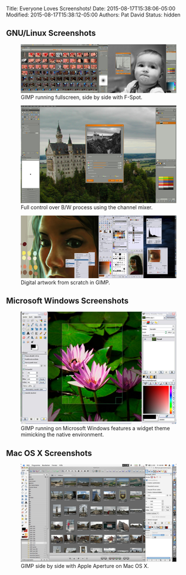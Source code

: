 Title: Everyone Loves Screenshots!
Date: 2015-08-17T15:38:06-05:00
Modified: 2015-08-17T15:38:12-05:00
Authors: Pat David
Status: hidden



## GNU/Linux Screenshots

<figure>
<img src="linux_fullscreen.jpg" alt="Linux Fullscreen" />
<figcaption>
GIMP running fullscreen, side by side with F-Spot.
</figcaption>
</figure>

<figure>
<img src="linux_mixer.jpg" alt="Linux Mixer" />
<figcaption>
Full control over B/W process using the channel mixer.
</figcaption>
</figure>

<figure>
<img src="linux_dualscreen_griatch_art.jpg" alt="Digital artwork" />
<figcaption>
Digital artwork from scratch in GIMP.
</figcaption>
</figure>


## Microsoft Windows Screenshots

<figure>
<img src="windows_crop.jpg" alt="GIMP on Microsoft Windows" />
<figcaption>
GIMP running on Microsoft Windows features a widget theme mimicking the native environment.
</figcaption>
</figure>

## Mac OS X Screenshots

<figure>
<img src="osx_aperture.jpg" alt="GIMP on the Mac" />
<figcaption>
GIMP side by side with Apple Aperture on Mac OS X.
</figcaption>
</figure>
